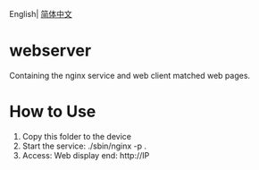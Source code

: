 English| [简体中文](./README_cn.md)

# webserver

Containing the nginx service and web client matched web pages.

# How to Use
1. Copy this folder to the device
2. Start the service: ./sbin/nginx -p .
3. Access:
   Web display end: http://IP